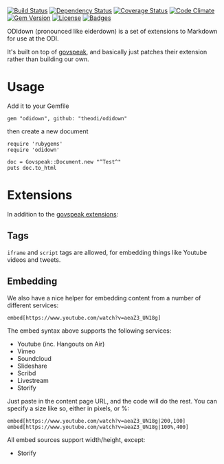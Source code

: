 [![Build Status](http://img.shields.io/travis/theodi/odidown.svg)](https://travis-ci.org/theodi/odidown)
[![Dependency Status](http://img.shields.io/gemnasium/theodi/odidown.svg)](https://gemnasium.com/theodi/odidown)
[![Coverage Status](http://img.shields.io/coveralls/theodi/odidown.svg)](https://coveralls.io/r/theodi/odidown)
[![Code Climate](http://img.shields.io/codeclimate/github/theodi/odidown.svg)](https://codeclimate.com/github/theodi/odidown)
[![Gem Version](http://img.shields.io/gem/v/odidown.svg)](https://rubygems.org/gems/odidown)
[![License](http://img.shields.io/:license-mit-blue.svg)](http://theodi.mit-license.org)
[![Badges](http://img.shields.io/:badges-7/7-ff6799.svg)](https://github.com/pikesley/badger)

ODIdown (pronounced like eiderdown) is a set of extensions to Markdown for use at the ODI.

It's built on top of [govspeak](http://github.com/alphagov/govspeak), and basically just patches their extension rather than building our own.

# Usage

Add it to your Gemfile

    gem "odidown", github: "theodi/odidown"

then create a new document

    require 'rubygems'
    require 'odidown'

    doc = Govspeak::Document.new "^Test^"
    puts doc.to_html

# Extensions

In addition to the [govspeak extensions](http://github.com/alphagov/govspeak):

## Tags

`iframe` and `script` tags are allowed, for embedding things like Youtube videos and tweets.

## Embedding

We also have a nice helper for embedding content from a number of different services:

```
embed[https://www.youtube.com/watch?v=aeaZ3_UN18g]
```

The embed syntax above supports the following services:

* Youtube (inc. Hangouts on Air)
* Vimeo
* Soundcloud
* Slideshare
* Scribd
* Livestream
* Storify

Just paste in the content page URL, and the code will do the rest. You can specify a size like so, either in pixels, or %:

```
embed[https://www.youtube.com/watch?v=aeaZ3_UN18g|200,100]
embed[https://www.youtube.com/watch?v=aeaZ3_UN18g|100%,400]
```

All embed sources support width/height, except:

* Storify